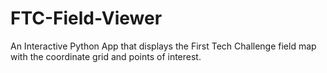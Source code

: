 # FTC-Field-Viewer
An Interactive Python App that displays the First Tech Challenge field map with the coordinate grid and points of interest.
